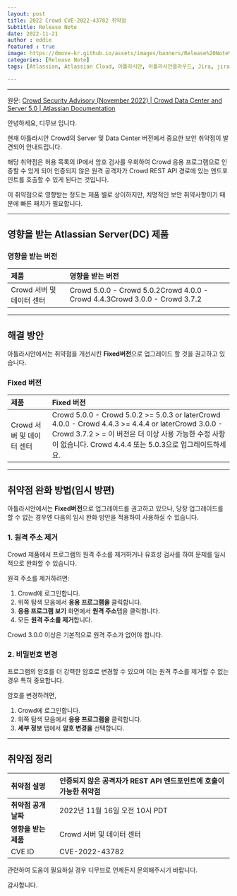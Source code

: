 ```yaml
---
layout: post
title: 2022 Crowd CVE-2022-43782 취약점
Subtitle: Release Note
date: 2022-11-21
author : eddie
featured : true
image: https://dmove-kr.github.io/assets/images/banners/Release%20Note%20Server/%EC%83%81%EB%B0%98%EA%B8%B0%20%EB%85%B8%ED%8A%B8%20Server-1.png
categories: [Release Note]
tags: [Atlassian, Atlassian Cloud, 아틀라시안, 아틀라시안클라우드, Jira, jira, Jira Cloud, Release, Release Note, Jira Sofrware, Jira Service Management, Confluence,컨플,DevOps, 데브옵스, dev, Dev, 에자일, Agile, Wiki, Bitbuket]

---
```












------

원문: [Crowd Security Advisory (November 2022) | Crowd Data Center and Server 5.0 | Atlassian Documentation](https://confluence.atlassian.com/crowd/crowd-security-advisory-november-2022-1168866129.html) 

 

안녕하세요, 디무브 입니다.

 현재 아틀라시안 Crowd의 Server 및 Data Center 버전에서 중요한 보안 취약점이 발견되어 안내드립니다. 

해당 취약점은 허용 목록의 IP에서 암호 검사를 우회하여 Crowd 응용 프로그램으로 인증할 수 있게 되어 인증되지 않은 원격 공격자가 Crowd REST API 경로에 있는 엔드포인트를 호출할 수 있게 된다는 것입니다. 

이 취약점으로 영향받는 정도는 제품 별로 상이하지만, 치명적인 보안 취약사항이기 때문에 빠른 패치가 필요합니다.

------

## 영향을 받는 Atlassian Server(DC) 제품

### **영향을 받는 버전**

| **제품**                  | **영향을 받는 버전**                                         |
| :------------------------ | :----------------------------------------------------------- |
| Crowd 서버 및 데이터 센터 | Crowd 5.0.0 - Crowd 5.0.2Crowd 4.0.0 - Crowd 4.4.3Crowd 3.0.0 - Crowd 3.7.2 |

 

------

## 해결 방안

아틀라시안에서는 취약점을 개선시킨 **Fixed버전**으로 업그레이드 할 것을 권고하고 있습니다.

### **Fixed 버전**

| **제품**                  | **Fixed 버전**                                               |
| :------------------------ | :----------------------------------------------------------- |
| Crowd 서버 및 데이터 센터 | Crowd 5.0.0 - Crowd 5.0.2 >= 5.0.3 or laterCrowd 4.0.0 - Crowd 4.4.3 >= 4.4.4 or laterCrowd 3.0.0 - Crowd 3.7.2 > = 이 버전은 더 이상 사용 가능한 수정 사항이 없습니다. Crowd 4.4.4 또는 5.0.3으로 업그레이드하세요. |

------

## 취약점 완화 방법(임시 방편)

아틀라시안에서는 **Fixed버전**으로 업그레이드를 권고하고 있으나, 당장 업그레이드를 할 수 없는 경우엔 다음의 임시 완화 방안을 적용하여 사용하실 수 있습니다.

### 1. 원격 주소 제거

Crowd 제품에서 프로그램의 원격 주소를 제거하거나 유효성 검사를 하여 문제를 일시적으로 완화할 수 있습니다.

원격 주소를 제거하려면:

1. Crowd에 로그인합니다.
2. 위쪽 탐색 모음에서 **응용 프로그램을** 클릭합니다.
3. **응용 프로그램 보기** 화면에서 **원격 주소**탭을 클릭합니다.
4. 모든 **원격 주소를 제거**합니다.



Crowd 3.0.0 이상은 기본적으로 원격 주소가 없어야 합니다.

### 2. 비밀번호 변경

프로그램의 암호를 더 강력한 암호로 변경할 수 있으며 이는 원격 주소를 제거할 수 없는 경우 특히 중요합니다.

암호를 변경하려면,

1. Crowd에 로그인합니다.
2. 위쪽 탐색 모음에서 **응용 프로그램을** 클릭합니다.
3. **세부 정보** 탭에서 **암호 변경을** 선택합니다.

 

------

## 취약점 정리

| **취약점 설명**      | 인증되지 않은 공격자가 REST API 엔드포인트에 호출이 가능한 취약점 |
| :------------------- | :----------------------------------------------------------- |
| **취약점 공개 날짜** | 2022년 11월 16일 오전 10시 PDT                               |
| **영향을 받는 제품** | Crowd 서버 및 데이터 센터                                    |
| CVE ID               | CVE-2022-43782                                               |

 

관련하여 도움이 필요하실 경우 디무브로 언제든지 문의해주시기 바랍니다.

감사합니다.




